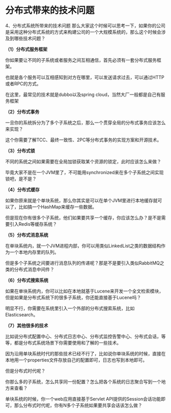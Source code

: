 # 分布式带来的技术问题
4、分布式系统所带来的技术问题
那么大家这个时候可以思考一下，如果你的公司是采用这种分布式系统的方式来构建公司的一个大规模系统的，那么这个时候会涉及到哪些技术问题？

**（1）分布式服务框架**

你如果要让不同的子系统或者服务之间互相通信，首先必须有一套分布式服务框架。

也就是各个服务可以互相感知到对方在哪里，可以发送请求过去，可以通过HTTP或者RPC的方式。

在这里，最常见的技术就是dubbo以及spring cloud，当然大厂一般都是自己有服务框架

**（2）分布式事务**

一旦你的系统拆分为了多个子系统之后，那么一个贯穿全局的分布式事务应该怎么来实现？

这个你需要了解TCC、最终一致性、2PC等分布式事务的实现方案和开源技术。

**（3）分布式锁**

不同的系统之间如果需要在全局加锁获取某个资源的锁定，此时应该怎么来做？

毕竟大家不是在一个JVM里了，不可能用synchronized来在多个子系统之间实现锁吧，是不是？

**（4）分布式缓存**

如果你原来就是个单块系统，那么你其实是可以在单个JVM里进行本地缓存就可以了，比如搞一个HashMap来缓存一些数据。

但是现在你有很多个子系统，他们如果要共享一个缓存，你应该怎么办？是不是需要引入Redis等缓存系统？

**（5）分布式消息系统**

在单块系统内，就一个JVM进程内部，你可以用类似LinkedList之类的数据结构作为一个本地内存里的队列。

但是多个子系统之间要进行消息队列的传递呢？那是不是要引入类似RabbitMQ之类的分布式消息中间件？

**（6）分布式搜索系统**

如果在单块系统内，你可以比如在本地就基于Lucene来开发一个全文检索模块，但是如果是分布式系统下的很多子系统，你还能直接基于Lucene吗？

明显不行，你需要在系统里引入一个外部的分布式搜索系统，比如Elasticsearch。

**（7）其他很多的技术**

比如说分布式配置中心、分布式日志中心、分布式监控告警中心、分布式会话，等等，都是分布式系统场景下你需要使用和了解的一些技术。

因为沿用单块系统时代的那些技术已经不行了，比如说你单块系统的时候，直接在本地用一个properties文件存放自己的配置即可，日志也写到本地即可。

但是分布式时代呢？

你那么多的子系统，怎么共享同一份配置？怎么把各个系统的日志聚合写到一个地方来查看？

单块系统的时候，你一个web应用直接基于Servlet API提供的Session会话功能即可，那么分布式时代呢，你有N多个子系统如果要共享会话该怎么做？

 